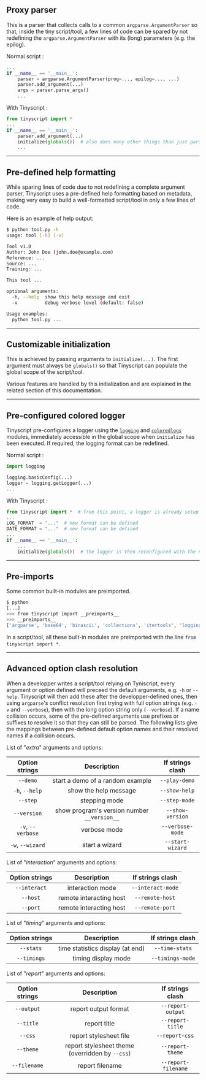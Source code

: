 ## Proxy parser

This is a parser that collects calls to a common `argparse.ArgumentParser` so that, inside the tiny script/tool, a few lines of code can be spared by not redefining the `argparse.ArgumentParser` with its (long) parameters (e.g. the epilog).

Normal script :

```python hl_lines="3 5"
...
if __name__ == '__main__':
    parser = argparse.ArgumentParser(prog=..., epilog=..., ...)
    parser.add_argument(...)
    args = parser.parse_args()
    ...
```

With Tinyscript :

```python hl_lines="5"
from tinyscript import *
...
if __name__ == '__main__':
    parser.add_argument(...)
    initialize(globals())  # also does many other things than just parsing !
    ...
```

-----

## Pre-defined help formatting

While sparing lines of code due to not redefining a complete argument parser, Tinyscript uses a pre-defined help formatting based on metadata, making very easy to build a well-formatted script/tool in only a few lines of code.

Here is an example of help output:

```sh
$ python tool.py -h
usage: tool [-h] [-v]

Tool v1.0
Author: John Doe (john.doe@example.com)
Reference: ...
Source: ...
Training: ...

This tool ...

optional arguments:
  -h, --help  show this help message and exit
  -v          debug verbose level (default: false)

Usage examples:
  python tool.py ...
```

-----

## Customizable initialization

This is achieved by passing arguments to `initialize(...)`. The first argument must always be `globals()` so that Tinyscript can populate the global scope of the script/tool.

Various features are handled by this initialization and are explained in the related section of this documentation.

-----

## Pre-configured colored logger

Tinyscript pre-configures a logger using the [`logging`](https://docs.python.org/3/howto/logging-cookbook.html) and [`coloredlogs`](https://github.com/xolox/python-coloredlogs) modules, immediately accessible in the global scope when `initialize` has been executed. If required, the logging format can be redefined.

Normal script :

```python hl_lines="3 4"
import logging

logging.basicConfig(...)
logger = logging.getLogger(...)
...
```

With Tinyscript :

```python hl_lines="8"
from tinyscript import *  # from this point, a logger is already setup
...
LOG_FORMAT  = "..."  # new format can be defined
DATE_FORMAT = "..."  # new format can be defined
...
if __name__ == '__main__':
    ...
    initialize(globals())  # the logger is then reconfigured with the new formats
```

-----

## Pre-imports

Some common built-in modules are preimported.

```sh
$ python
[...]
>>> from tinyscript import __preimports__
>>> __preimports__
['argparse', 'base64', 'binascii', 'collections', 'itertools', 'logging', 'os', 'random', 're', 'shutil', 'signal', 'string', 'sys', 'time']
```

In a script/tool, all these built-in modules are preimported with the line `from tinyscript import *`.

-----

## Advanced option clash resolution

When a developper writes a script/tool relying on Tyniscript, every argument or option defined will preceed the default arguments, e.g. `-h` or `--help`. Tinyscript will then add these after the developper-defined ones, then using `argparse`'s conflict resolution first trying with full option strings (e.g. `-v` and `--verbose`), then with the long option string only (`--verbose`). If a name collision occurs, some of the pre-defined arguments use prefixes or suffixes to resolve it so that they can still be parsed. The following lists give the mappings between pre-defined default option names and their resolved names if a collision occurs.


List of "*extra*" arguments and options:

**Option strings** | **Description** | **If strings clash**
:---: | :---: | :---:
`--demo` | start a demo of a random example | `--play-demo`
`-h`, `--help` | show the help message | `--show-help`
`--step` | stepping mode | `--step-mode`
`--version` | show program's version number `__version__` | `--show-version`
`-v`, `--verbose` | verbose mode | `--verbose-mode`
`-w`, `--wizard` | start a wizard | `--start-wizard`

List of "*interaction*" arguments and options:

**Option strings** | **Description** | **If strings clash**
:---: | :---: | :---:
`--interact` | interaction mode | `--interact-mode`
`--host` | remote interacting host | `--remote-host`
`--port` | remote interacting host | `--remote-port`

List of "*timing*" arguments and options:

**Option strings** | **Description** | **If strings clash**
:---: | :---: | :---:
`--stats` | time statistics display (at end) | `--time-stats`
`--timings` | timing display mode | `--timings-mode`

List of "*report*" arguments and options:

**Option strings** | **Description** | **If strings clash**
:---: | :---: | :---:
`--output` | report output format | `--report-output`
`--title` | report title | `--report-title`
`--css` | report stylesheet file | `--report-css`
`--theme` | report stylesheet theme (overridden by `--css`) | `--report-theme`
`--filename` | report filename | `--report-filename`

